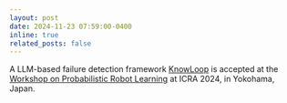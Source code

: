 ```yaml
---
layout: post
date: 2024-11-23 07:59:00-0400
inline: true
related_posts: false
---
```

A LLM-based failure detection framework [KnowLoop](https://arxiv.org/html/2406.00430v1) is accepted at the [Workshop on Probabilistic Robot Learning](https://probabilisticrobotics.github.io/) at ICRA 2024, in Yokohama, Japan.
